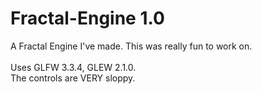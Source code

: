 # Fractal-Engine 1.0
A Fractal Engine I've made. This was really fun to work on.<br><br>
Uses GLFW 3.3.4, GLEW 2.1.0.<br>
The controls are VERY sloppy.<br>
